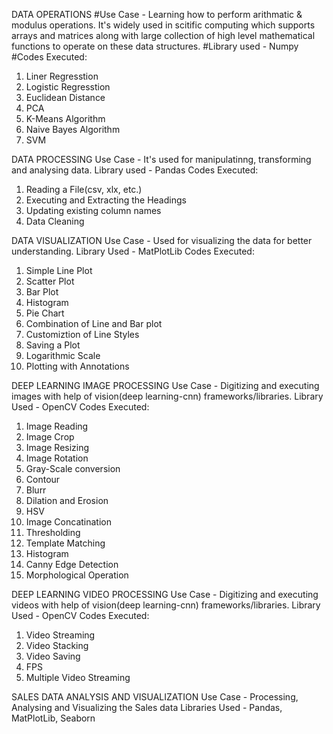 DATA OPERATIONS
#Use Case - Learning how to perform arithmatic & modulus operations. It's widely used in scitific computing which supports arrays and matrices along with large collection of high level mathematical functions to operate on these data structures.
#Library used - Numpy
#Codes Executed: 
1. Liner Regresstion
2. Logistic Regresstion
3. Euclidean Distance
4. PCA
5. K-Means Algorithm
6. Naive Bayes Algorithm
7. SVM

DATA PROCESSING
Use Case - It's used for manipulatinng, transforming and analysing data.
Library used - Pandas
Codes Executed:
1. Reading a File(csv, xlx, etc.)
2. Executing and Extracting the Headings
3. Updating existing column names
4. Data Cleaning

DATA VISUALIZATION
Use Case - Used for visualizing the data for better understanding.
Library Used - MatPlotLib
Codes Executed:
1. Simple Line Plot
2. Scatter Plot
3. Bar Plot
4. Histogram
5. Pie Chart
6. Combination of Line and Bar plot
7. Customiztion of Line Styles
8. Saving a Plot
9. Logarithmic Scale
10. Plotting with Annotations

DEEP LEARNING IMAGE PROCESSING
Use Case - Digitizing and executing images with help of vision(deep learning-cnn) frameworks/libraries.
Library Used - OpenCV
Codes Executed:
1. Image Reading
2. Image Crop
3. Image Resizing
4. Image Rotation
5. Gray-Scale conversion
6. Contour
7. Blurr
8. Dilation and Erosion
9. HSV
10. Image Concatination
11. Thresholding
12. Template Matching
13. Histogram
14. Canny Edge Detection
15. Morphological Operation

DEEP LEARNING VIDEO PROCESSING
Use Case - Digitizing and executing videos with help of vision(deep learning-cnn) frameworks/libraries.
Library Used - OpenCV
Codes Executed:
1. Video Streaming
2. Video Stacking
3. Video Saving
4. FPS
5. Multiple Video Streaming

SALES DATA ANALYSIS AND VISUALIZATION
Use Case - Processing, Analysing and Visualizing the Sales data
Libraries Used - Pandas, MatPlotLib, Seaborn
